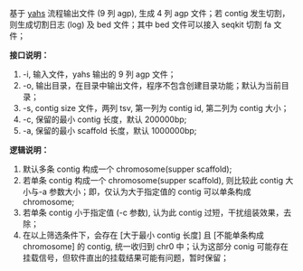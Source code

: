 基于 [yahs](https://github.com/c-zhou/yahs) 流程输出文件 (9 列 agp), 生成 4 列 agp 文件；若 contig 发生切割，则生成切割日志 (log) 及 bed 文件；其中 bed 文件可以接入 seqkit 切割 fa 文件；

**接口说明：**
1. -i, 输入文件，yahs 输出的 9 列 agp 文件；
2. -o, 输出目录，在目录中输出文件，程序不包含创建目录功能；默认为当前目录；
3. -s, contig size 文件，两列 tsv, 第一列为 contig id, 第二列为 contig 大小；
4. -c, 保留的最小 contig 长度，默认 200000bp;
5. -a, 保留的最小 scaffold 长度，默认 1000000bp;

**逻辑说明：**
1. 默认多条 contig 构成一个 chromosome(supper scaffold);
2. 若单条 contig 构成一个 chromosome(supper scaffold), 则比较此 contig 大小与-a 参数大小；即，仅认为大于指定值的 contig 可以单条构成 chromosome;
3. 若单条 contig 小于指定值 (-c 参数), 认为此 contig 过短，干扰组装效果，去除；
4. 在以上筛选条件下，会存在 \[大于最小 contig 长度\] 且 \[不能单条构成 chromosome\] 的 contig, 统一收归到 chr0 中；认为这部分 conig 可能存在挂载信号，但软件直出的挂载结果可能有问题，暂时保留；